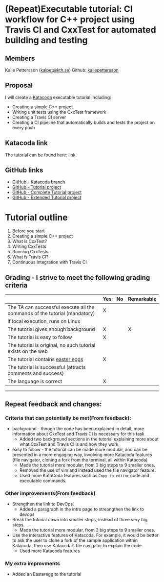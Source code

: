 # (Repeat)Executable tutorial: CI workflow for C++ project using Travis CI and CxxTest for automated building and testing

## Members
Kalle Pettersson (kalpet@kth.se) Github: [kallepettersson](https://github.com/kallepettersson)


## Proposal
I will create a [Katacoda](https://www.katacoda.com/) executable tutorial including:
* Creating a simple C++ project
* Writing unit tests using the CxxTest framework 
* Creating a Travis CI server 
* Creating a CI pipeline that automatically builds and tests the project on every push

## Katacoda link 
The tutorial can be found here: [link](https://www.katacoda.com/kalpet/scenarios/repeat-executable-tutorial)

## GitHub links

- [GitHub - Katacoda branch](https://github.com/KallePettersson/katacoda-scenarios)
- [GitHub - Tutorial project](https://github.com/KallePettersson/devops-executable-tutorial/tree/tutorial-start)
- [GitHub - Complete Tutorial project](https://github.com/KallePettersson/devops-executable-tutorial/tree/tutorial-complete)
- [GitHub - Extended Tutorial project](https://github.com/KallePettersson/devops-executable-tutorial/tree/main)


# Tutorial outline
1. Before you start
2. Creating a simple C++ project
3. What is CxxTest?
4. Writing CxxTests
5. Running CxxTests
6. What is Travis CI?
7. Continuous Integration with Travis CI


## Grading - I strive to meet the following grading criteria
|                                             | Yes | No | Remarkable |
|-------------------------------------------- | ----|----|-------------|
|The TA can successful execute all the commands of the tutorial (mandatory) | X |  |  |
|If local execution, runs on Linux |  |  |   |
|The tutorial gives enough background | X |  | X |
|The tutorial is easy to follow  | X |  |  |
|The tutorial is original, no such tutorial exists on the web |  |  |  |
|The tutorial contains [easter eggs](https://github.com/OrkoHunter/python-easter-eggs) | X |  |  |
|The tutorial is successful (attracts comments and success) | |  |  |
|The language is correct | X |  | |

-----

## Repeat feedback and changes:
### Criteria that can potentially be met(From feedback):
* background - though the code has been explained in detail, more information about CxxTest and Travis CI is necessary for this task
    * Added two background sections in the tutorial explaining more about what CxxTest and Travis CI is and how they work.   
* easy to follow - the tutorial can be made more modular, and can be presented in a more engaging way, involving more Katacoda features (file navigator, cloning a fork from the terminal, all within Katacoda)
    * Made the tutorial more modular, from 3 big steps to 9 smaller ones.
    * Removed the use of vim and instead used the file navigator feature.
    * Used more KataCoda features such as `Copy to editor` code and executable commands.   

### Other improvements(From feedback)
* Strengthen the link to DevOps.
    * Added a paragraph in the intro page to streangthen the link to devops
*  Break the tutorial down into smaller steps, instead of three very big steps.
    * Made the tutorial more modular, from 3 big steps to 9 smaller ones.
*  Use the interactive features of Katacoda. For example, it would be better to ask the user to clone a fork of the sample application within Katacoda, then use Katacoda’s file navigator to explain the code.
    * Used more Katacoda features

### My extra improvments 
* Added an Easteregg to the tutorial